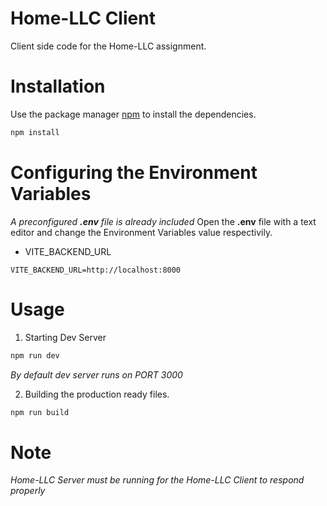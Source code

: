 # Home-LLC Client

Client side code for the Home-LLC assignment.

# Installation

Use the package manager [npm](https://docs.npmjs.com/downloading-and-installing-node-js-and-npm) to install the dependencies.

```bash
npm install
```

# Configuring the Environment Variables

_A preconfigured **.env** file is already included_
Open the **.env** file with a text editor and change the Environment Variables value respectivily.

- VITE_BACKEND_URL

```
VITE_BACKEND_URL=http://localhost:8000
```

# Usage

1. Starting Dev Server

```bash
npm run dev
```

_By default dev server runs on PORT 3000_

2. Building the production ready files.

```bash
npm run build
```

# Note

_Home-LLC Server must be running for the Home-LLC Client to respond properly_

